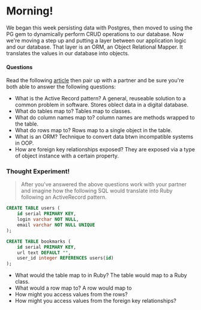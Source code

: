 # Morning!

We began this week persisting data with Postgres, then moved to using the PG gem
to dynamically perform CRUD operations to our database. Now we're moving a step
up and putting a layer between our application logic and our database. That
layer is an ORM, an Object Relational Mapper. It translates the values in our
database into objects.

#### Questions

Read the following [article](http://en.wikipedia.org/wiki/Active_record_pattern) then pair up with a partner and be sure you're both able to answer the following questions:

- What is the Active Record pattern?
    A general, reuseable solution to a common problem in software. Stores oblect data in a digital database.
- What do tables map to?
    Tables map to classes.
- What do column names map to?
    column names are methods wrapped to the table.
- What do rows map to?
    Rows map to a single object in the table.
- What is an ORM?
    Technique to convert data btwn incompatible systems in OOP.
- How are foreign key relationships exposed?
  They are exposed via a type of object instance with a certain property.
### Thought Experiment!

> After you've answered the above questions work with your partner and imagine
how the following SQL would translate into Ruby following an ActiveRecord pattern.

```sql
CREATE TABLE users (
    id serial PRIMARY KEY,
    login varchar NOT NULL,
    email varchar NOT NULL UNIQUE
);

CREATE TABLE bookmarks (
    id serial PRIMARY KEY,
    url text DEFAULT "",
    user_id integer REFERENCES users(id)
);
```

- What would the table map to in Ruby?
    The table would map to a Ruby class.
- What would a row map to?
    A row would map to
- How might you access values from the rows?
- How might you access values from the foreign key relationships?

